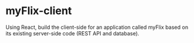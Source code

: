 # myFlix-client

Using React, build the client-side for an application called myFlix based on its existing
server-side code (REST API and database).
